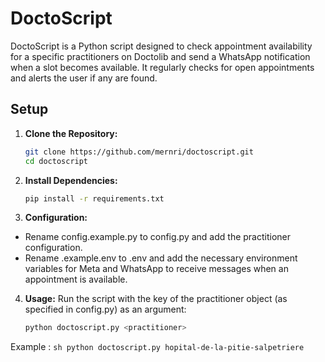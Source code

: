 # DoctoScript

DoctoScript is a Python script designed to check appointment availability for a specific practitioners on Doctolib and send a WhatsApp notification when a slot becomes available. It regularly checks for open appointments and alerts the user if any are found.

## Setup

1. **Clone the Repository:**
   ```sh
   git clone https://github.com/mernri/doctoscript.git
   cd doctoscript
    ```

2. **Install Dependencies:**
    ```sh
    pip install -r requirements.txt
    ```

3. **Configuration:**
- Rename config.example.py to config.py and add the practitioner configuration.
- Rename .example.env to .env and add the necessary environment variables for Meta and WhatsApp to receive messages when an appointment is available.


4. **Usage:**
Run the script with the key of the practitioner object (as specified in config.py) as an argument:
    ```sh
    python doctoscript.py <practitioner>
    ```
Example : 
    ```sh
    python doctoscript.py hopital-de-la-pitie-salpetriere
    ```